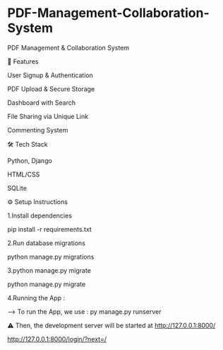 # PDF-Management-Collaboration-System
PDF Management &amp; Collaboration System

🚀 Features

User Signup & Authentication

PDF Upload & Secure Storage

Dashboard with Search

File Sharing via Unique Link

Commenting System

🛠️ Tech Stack

Python, Django

HTML/CSS

SQLite 

⚙️ Setup Instructions

1.Install dependencies

pip install -r requirements.txt

2.Run database migrations

python manage.py migrations


3.python manage.py migrate

python manage.py migrate


4.Running the App :

--> To run the App, we use : py manage.py runserver

⚠ Then, the development server will be started at
 http://127.0.0.1:8000/

 http://127.0.0.1:8000/login/?next=/


